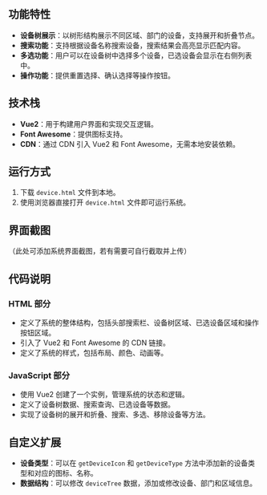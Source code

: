 
## 功能特性
- **设备树展示**：以树形结构展示不同区域、部门的设备，支持展开和折叠节点。
- **搜索功能**：支持根据设备名称搜索设备，搜索结果会高亮显示匹配内容。
- **多选功能**：用户可以在设备树中选择多个设备，已选设备会显示在右侧列表中。
- **操作功能**：提供重置选择、确认选择等操作按钮。

## 技术栈
- **Vue2**：用于构建用户界面和实现交互逻辑。
- **Font Awesome**：提供图标支持。
- **CDN**：通过 CDN 引入 Vue2 和 Font Awesome，无需本地安装依赖。

## 运行方式
1. 下载 `device.html` 文件到本地。
2. 使用浏览器直接打开 `device.html` 文件即可运行系统。

## 界面截图
（此处可添加系统界面截图，若有需要可自行截取并上传）

## 代码说明
### HTML 部分
- 定义了系统的整体结构，包括头部搜索栏、设备树区域、已选设备区域和操作按钮区域。
- 引入了 Vue2 和 Font Awesome 的 CDN 链接。
- 定义了系统的样式，包括布局、颜色、动画等。

### JavaScript 部分
- 使用 Vue2 创建了一个实例，管理系统的状态和逻辑。
- 定义了设备树数据、搜索查询、已选设备等数据。
- 实现了设备树的展开和折叠、搜索、多选、移除设备等方法。

## 自定义扩展
- **设备类型**：可以在 `getDeviceIcon` 和 `getDeviceType` 方法中添加新的设备类型和对应的图标、名称。
- **数据结构**：可以修改 `deviceTree` 数据，添加或修改设备、部门和区域信息。